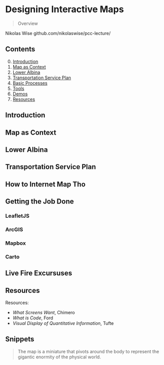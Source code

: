 # Designing Interactive Maps

> Overview

Nikolas Wise
github.com/nikolaswise/pcc-lecture/

## Contents

0. [Introduction](#introduction)
1. [Map as Context](#map-as-context)
2. [Lower Albina](#lower-albina)
3. [Transportation Service Plan](#transportation-service-plan)
4. [Basic Processes](#how-to-internet-map-tho)
5. [Tools](#getting-the-job-done)
6. [Demos](#live-fire-excersizes)
7. [Resources](#resources)

## Introduction

## Map as Context

## Lower Albina

## Transportation Service Plan

## How to Internet Map Tho

## Getting the Job Done

### LeafletJS
### ArcGIS
### Mapbox
### Carto

## Live Fire Excursuses 

## Resources

Resources:
- _What Screens Want_, Chimero
- _What is Code_, Ford
- _Visual Display of Quantitative Information_, Tufte

## Snippets

>  The map is a miniature that pivots around the body to represent the gigantic enormity of the physical world.